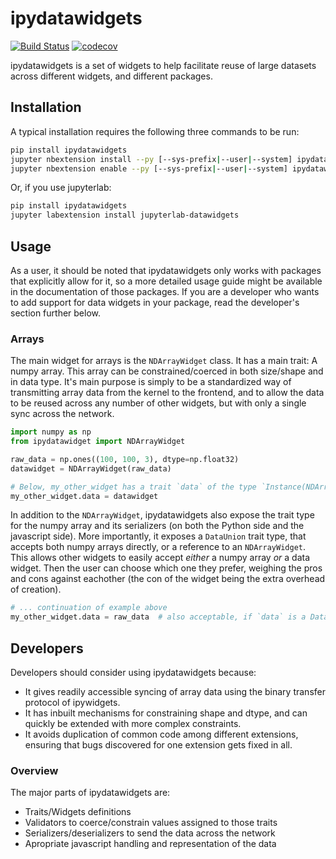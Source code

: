 
# ipydatawidgets

[![Build Status](https://travis-ci.org/vidartf/ipydatawidgets.svg?branch=master)](https://travis-ci.org/vidartf/ipydatawidgets)
[![codecov](https://codecov.io/gh/vidartf/ipydatawidgets/branch/master/graph/badge.svg)](https://codecov.io/gh/vidartf/ipydatawidgets)


ipydatawidgets is a set of widgets to help facilitate reuse of large datasets
across different widgets, and different packages.


## Installation

A typical installation requires the following three commands to be run:

```bash
pip install ipydatawidgets
jupyter nbextension install --py [--sys-prefix|--user|--system] ipydatawidgets
jupyter nbextension enable --py [--sys-prefix|--user|--system] ipydatawidgets
```

Or, if you use jupyterlab:

```bash
pip install ipydatawidgets
jupyter labextension install jupyterlab-datawidgets
```

## Usage

As a user, it should be noted that ipydatawidgets only works with packages that
explicitly allow for it, so a more detailed usage guide might be available in the
documentation of those packages. If you are a developer who wants to add support
for data widgets in your package, read the developer's section further below.

### Arrays

The main widget for arrays is the `NDArrayWidget` class. It has a main trait: A
numpy array. This array can be constrained/coerced in both size/shape and in data
type. It's main purpose is simply to be a standardized way of transmitting array
data from the kernel to the frontend, and to allow the data to be reused across
any number of other widgets, but with only a single sync across the network.

```python
import numpy as np
from ipydatawidget import NDArrayWidget

raw_data = np.ones((100, 100, 3), dtype=np.float32)
datawidget = NDArrayWidget(raw_data)

# Below, my_other_widget has a trait `data` of the type `Instance(NDArrayWidget)`
my_other_widget.data = datawidget
```

In addition to the `NDArrayWidget`, ipydatawidgets also expose the trait type for
the numpy array and its serializers (on both the Python side and the javascript
side). More importantly, it exposes a `DataUnion` trait type, that accepts both
numpy arrays directly, or a reference to an `NDArrayWidget`. This allows other
widgets to easily accept *either* a numpy array *or* a data widget. Then the user
can choose which one they prefer, weighing the pros and cons against eachother
(the con of the widget being the extra overhead of creation).

```python
# ... continuation of example above
my_other_widget.data = raw_data  # also acceptable, if `data` is a DataUnion
```


## Developers

Developers should consider using ipydatawidgets because:

- It gives readily accessible syncing of array data using the binary transfer
  protocol of ipywidgets.
- It has inbuilt mechanisms for constraining shape and dtype, and can quickly
  be extended with more complex constraints.
- It avoids duplication of common code among different extensions, ensuring
  that bugs discovered for one extension gets fixed in all.


### Overview

The major parts of ipydatawidgets are:

- Traits/Widgets definitions
- Validators to coerce/constrain values assigned to those traits
- Serializers/deserializers to send the data across the network
- Apropriate javascript handling and representation of the data
